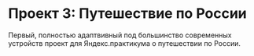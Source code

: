 # Проект 3: Путешествие по России
Первый, полностью адаптвивный под большинство современных устройств проект для Яндекс.практикума о путешествии по России.
